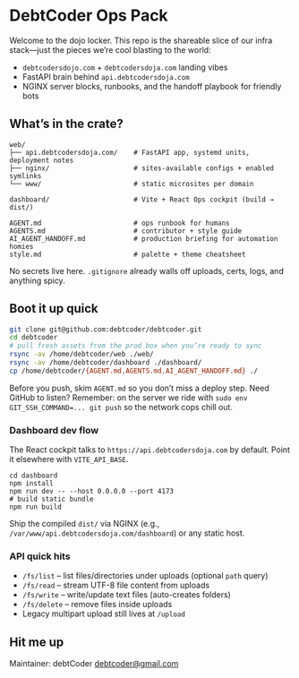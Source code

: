 # DebtCoder Ops Pack

Welcome to the dojo locker. This repo is the shareable slice of our infra stack—just the pieces we’re cool blasting to the world:

- `debtcodersdojo.com` + `debtcodersdoja.com` landing vibes
- FastAPI brain behind `api.debtcodersdoja.com`
- NGINX server blocks, runbooks, and the handoff playbook for friendly bots

## What’s in the crate?
```
web/
├── api.debtcodersdoja.com/    # FastAPI app, systemd units, deployment notes
├── nginx/                     # sites-available configs + enabled symlinks
└── www/                       # static microsites per domain

dashboard/                     # Vite + React Ops cockpit (build → dist/)

AGENT.md                       # ops runbook for humans
AGENTS.md                      # contributor + style guide
AI_AGENT_HANDOFF.md            # production briefing for automation homies
style.md                       # palette + theme cheatsheet
```
No secrets live here. `.gitignore` already walls off uploads, certs, logs, and anything spicy.

## Boot it up quick
```bash
git clone git@github.com:debtcoder/debtcoder.git
cd debtcoder
# pull fresh assets from the prod box when you’re ready to sync
rsync -av /home/debtcoder/web ./web/
rsync -av /home/debtcoder/dashboard ./dashboard/
cp /home/debtcoder/{AGENT.md,AGENTS.md,AI_AGENT_HANDOFF.md} ./
```

Before you push, skim `AGENT.md` so you don’t miss a deploy step. Need GitHub to listen? Remember: on the server we ride with
`sudo env GIT_SSH_COMMAND=... git push` so the network cops chill out.

### Dashboard dev flow
The React cockpit talks to `https://api.debtcodersdoja.com` by default. Point it elsewhere with `VITE_API_BASE`.

```
cd dashboard
npm install
npm run dev -- --host 0.0.0.0 --port 4173
# build static bundle
npm run build
```

Ship the compiled `dist/` via NGINX (e.g., `/var/www/api.debtcodersdoja.com/dashboard`) or any static host.

### API quick hits
- `/fs/list` – list files/directories under uploads (optional `path` query)
- `/fs/read` – stream UTF-8 file content from uploads
- `/fs/write` – write/update text files (auto-creates folders)
- `/fs/delete` – remove files inside uploads
- Legacy multipart upload still lives at `/upload`

## Hit me up
Maintainer: debtCoder <debtcoder@gmail.com>
